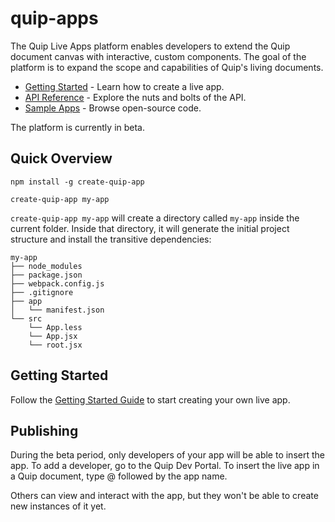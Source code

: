 # quip-apps
The Quip Live Apps platform enables developers to extend the Quip document canvas with interactive, custom components. The goal of the platform is to expand the scope and capabilities of Quip's living documents.

<ul>
    <li><a href="https://quip.com/dev/liveapps/">Getting Started</a> - Learn how to create a live app.</li>
    <li><a href="https://quip.com/dev/liveapps/documentation">API Reference</a> - Explore the nuts and bolts of the API.</li>
    <li><a href="https://quip.com/dev/liveapps/samples">Sample Apps</a> - Browse open-source code.</li>
</ul>

The platform is currently in beta.

## Quick Overview

```
npm install -g create-quip-app

create-quip-app my-app
```

`create-quip-app my-app` will create a directory called `my-app` inside the current folder.
Inside that directory, it will generate the initial project structure and install the transitive dependencies:

```
my-app
├── node_modules
├── package.json
├── webpack.config.js
├── .gitignore
├── app
│   └── manifest.json
└── src
    └── App.less
    └── App.jsx
    └── root.jsx
```

## Getting Started

Follow the <a href="https://quip.com/dev/liveapps/">Getting Started Guide</a> to start creating your own live app.

## Publishing
During the beta period, only developers of your app will be able to insert the app. To add a developer, go to the Quip Dev Portal. To insert the live app in a Quip document, type @ followed by the app name.

Others can view and interact with the app, but they won't be able to create new instances of it yet.
